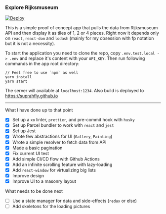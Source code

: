 ### Explore Rijksmuseum

[![Deploy](https://github.com/suprahfly/rijks/actions/workflows/gh-pages.yml/badge.svg?branch=main)](https://github.com/suprahfly/rijks/actions/workflows/gh-pages.yml)

This is a simple proof of concept app that pulls the data from Rijksmuseum API and then display it as tiles of 1, 2 or 4 pieces.
Right now it depends only on `react`, `react-dom` and `lodash` (mainly for my obsession with fp notation but it is not a necessity).

To start the application you need to clone the repo, copy `.env.test.local -> .env` and replace it's content with your `API_KEY`.
Then run following commands in the app root directory:
```
// Feel free to use `npm` as well
yarn install
yarn start
```

The server will available at `localhost:1234`. Also build is deployed to https://suprahfly.github.io

---

What I have done up to that point
- [x] Set up a `xo` linter, `prettier`, and pre-commit hook with `husky`
- [x] Set up Parcel bundler to work with `react` and `jest`
- [x] Set up Jest
- [x] Wrote few abstractions for UI (`Gallery`, `Painting`)
- [x] Wrote a simple resolver to fetch data from API
- [x] Made a basic pagination
- [x] Fix current UI test
- [x] Add simple CI/CD flow with Github Actions
- [x] Add an infinite scrolling feature with lazy-loading
- [x] Add `react-window` for virtualizing big lists
- [x] Improve design 
- [x] Improve UI to a masonry layout

What needs to be done next
- [ ] Use a state manager for data and side-effects (`redux` or else)
- [ ] Add skeletons for the loading pictures
